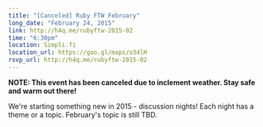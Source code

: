 ```yaml
---
title: "[Canceled] Ruby FTW February"
long_date: "February 24, 2015"
link: http://h4q.me/rubyftw-2015-02
time: "6:30pm"
location: Simpli.fi
location_url: https://goo.gl/maps/o34lH
rsvp_url: http://h4q.me/rubyftw-2015-02
---
```


**NOTE: This event has been canceled due to inclement weather. Stay safe and warm out there!**

We're starting something new in 2015 - discussion nights! Each night has a theme or a topic.
February's topic is still TBD.
